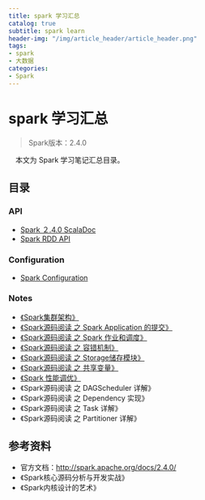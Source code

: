 ```yaml
---
title: spark 学习汇总
catalog: true
subtitle: spark learn
header-img: "/img/article_header/article_header.png"
tags:
- spark
- 大数据
categories:
- Spark
---
```


# spark 学习汇总

> Spark版本：2.4.0

&emsp;本文为 Spark 学习笔记汇总目录。

## 目录

### API
- [Spark ２.4.0 ScalaDoc](http://spark.apache.org/docs/2.4.0/api/scala/index.html#org.apache.spark.package)
- [Spark RDD API ](http://homepage.cs.latrobe.edu.au/zhe/ZhenHeSparkRDDAPIExamples.html#glom)

### Configuration
- [Spark Configuration](http://spark.apache.org/docs/2.4.0/configuration.html#Dynamically-Loading-Spark-Properties)

### Notes
- [《Spark集群架构》](http://zhoujiapeng.top/Spark/spark-overview/)
- [《Spark源码阅读 之 Spark Application 的提交》](http://zhoujiapeng.top/Spark/spark-application/)
- [《Spark源码阅读 之 Spark 作业和调度》](http://zhoujiapeng.top/Spark/spark-job/)
- [《Spark源码阅读 之 容错机制》](http://zhoujiapeng.top/Spark/spark-fault-tolerant/)
- [《Spark源码阅读 之 Storage储存模块》](http://zhoujiapeng.top/Spark/spark-storage/)
- [《Spark源码阅读 之 共享变量》](http://zhoujiapeng.top/Spark/spark-share-variable/)
- [《Spark 性能调优》](http://zhoujiapeng.top/Spark/spark-tuning/)
- 《Spark源码阅读 之 DAGScheduler 详解》
- 《Spark源码阅读 之 Dependency 实现》
- 《Spark源码阅读 之 Task 详解》
- 《Spark源码阅读 之 Partitioner 详解》

## 参考资料

- 官方文档：http://spark.apache.org/docs/2.4.0/
- 《Spark核心源码分析与开发实战》
- 《Spark内核设计的艺术》